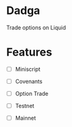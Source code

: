 # Dadga
Trade options on Liquid

# Features

- [ ] Miniscript

- [ ] Covenants

- [ ] Option Trade 

- [ ] Testnet

- [ ] Mainnet

